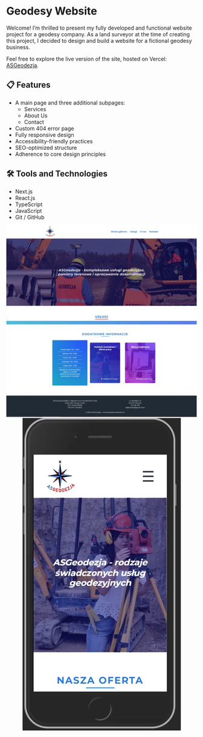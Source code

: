 <h1>Geodesy Website</h1>

<p>Welcome! I’m thrilled to present my fully developed and functional website project for a geodesy company.  
As a land surveyor at the time of creating this project, I decided to design and build a website for a fictional geodesy business.</p>

<p>Feel free to explore the live version of the site, hosted on Vercel:  
<a href="https://asgeodezja.vercel.app/">ASGeodezja</a>.</p>

<h2>📋 Features</h2>

<ul>
  <li>A main page and three additional subpages:
    <ul>
      <li>Services</li>
      <li>About Us</li>
      <li>Contact</li>
    </ul>
  </li>
  <li>Custom 404 error page</li>
  <li>Fully responsive design</li>
  <li>Accessibility-friendly practices</li>
  <li>SEO-optimized structure</li>
  <li>Adherence to core design principles</li>
</ul>

<h2>🛠 Tools and Technologies</h2>

<ul>
  <li>Next.js</li>
  <li>React.js</li>
  <li>TypeScript</li>
  <li>JavaScript</li>
  <li>Git / GitHub</li>
</ul>

<div align='center'>
<img src='./public/readme/sitephoto1.jpg'>
<img src='./public/readme/sitephoto2.jpg'>
<img src='./public/readme/sitephoto3.jpg'>
</div>
